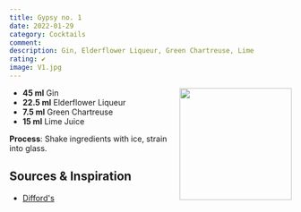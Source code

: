 ```yaml
---
title: Gypsy no. 1
date: 2022-01-29
category: Cocktails
comment: 
description: Gin, Elderflower Liqueur, Green Chartreuse, Lime
rating: ✔
image: V1.jpg
---
```


<img src="V1.jpg" width="200px" height="200px" style="float: right;">

 - **45 ml** Gin
 - **22.5 ml** Elderflower Liqueur
 - **7.5 ml** Green Chartreuse
 - **15 ml** Lime Juice

**Process**: Shake ingredients with ice, strain into glass. 



## Sources & Inspiration
 - [Difford's](https://www.diffordsguide.com/cocktails/recipe/2681/gypsy-1)